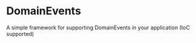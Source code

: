 DomainEvents
============

A simple framework for supporting DomainEvents in your application (IoC supported)